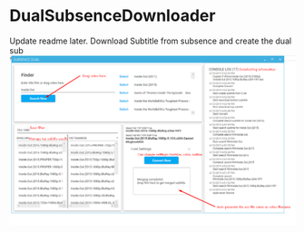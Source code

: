 # DualSubsenceDownloader
Update readme later.
Download Subtitle from subsence and create the dual sub
![](DualSub/hint.png)
